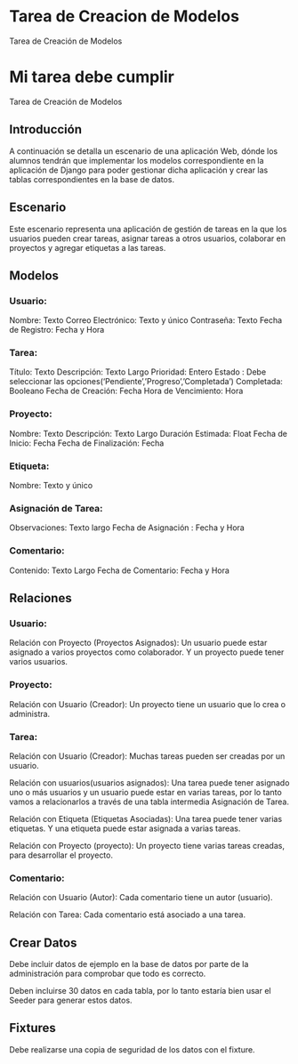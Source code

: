 # Tarea de Creacion de Modelos
Tarea de Creación de Modelos

# Mi tarea debe cumplir
Tarea de Creación de Modelos

## Introducción

A continuación se detalla un escenario de una aplicación Web, dónde los alumnos tendrán que implementar los modelos correspondiente en la aplicación de Django para poder gestionar dicha aplicación y crear las tablas correspondientes en la base de datos.

## Escenario

Este escenario representa una aplicación de gestión de tareas en la que los usuarios pueden crear tareas, asignar tareas a otros usuarios, colaborar en proyectos y agregar etiquetas a las tareas. 

## Modelos
### Usuario:

Nombre: Texto 
Correo Electrónico: Texto y  único
Contraseña: Texto 
Fecha de Registro: Fecha y Hora 

### Tarea:

Título: Texto 
Descripción: Texto Largo
Prioridad: Entero 
Estado : Debe seleccionar las opciones(‘Pendiente’,’Progreso’,’Completada’)
Completada: Booleano 
Fecha de Creación: Fecha 
Hora de Vencimiento: Hora 

### Proyecto:

Nombre: Texto
Descripción: Texto Largo 
Duración Estimada: Float
Fecha de Inicio: Fecha 
Fecha de Finalización: Fecha 

### Etiqueta:

Nombre: Texto y único

### Asignación de Tarea:

Observaciones: Texto largo
Fecha de Asignación : Fecha y Hora

### Comentario:

Contenido: Texto Largo
Fecha de Comentario: Fecha y Hora

## Relaciones

### Usuario:

Relación con Proyecto (Proyectos Asignados): Un usuario puede estar asignado a varios proyectos como colaborador. Y un proyecto puede tener varios usuarios.

### Proyecto:

Relación con Usuario (Creador): Un proyecto tiene un usuario que lo crea o administra. 

### Tarea:

Relación con Usuario (Creador): Muchas tareas pueden ser creadas por un usuario. 

Relación con usuarios(usuarios asignados): Una tarea puede tener asignado uno o más usuarios y un usuario puede estar en varias tareas, por lo tanto vamos a relacionarlos a través de una tabla intermedia Asignación de Tarea.

Relación con Etiqueta (Etiquetas Asociadas): Una tarea puede tener varias etiquetas. Y una etiqueta puede estar asignada a varias tareas.

Relación con Proyecto (proyecto): Un proyecto tiene varias tareas creadas, para desarrollar el proyecto.

### Comentario:

Relación con Usuario (Autor): Cada comentario tiene un autor (usuario). 

Relación con Tarea: Cada comentario está asociado a una tarea. 

## Crear Datos
Debe incluir datos de ejemplo en la base de datos por parte de la administración para comprobar que todo es correcto.

Deben incluirse 30 datos en cada tabla, por lo tanto estaría bien usar el Seeder para generar estos datos.

## Fixtures
Debe realizarse una copia de seguridad de los datos con el fixture.
